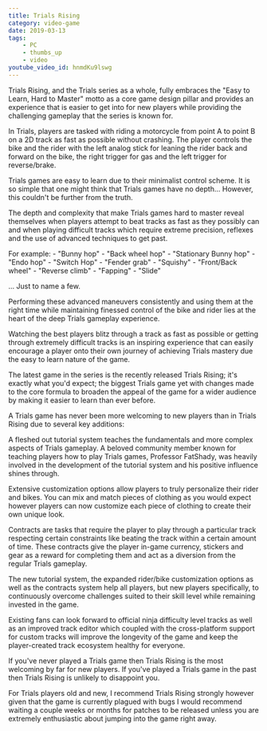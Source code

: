 ```yaml
---
title: Trials Rising
category: video-game
date: 2019-03-13
tags:
    - PC
    - thumbs_up
    - video
youtube_video_id: hnmdKu9lswg
---
```

Trials Rising, and the Trials series as a whole, fully embraces the &quot;Easy to Learn, Hard to Master&quot; motto as a core game design pillar and provides an experience that is easier to get into for new players while providing the challenging gameplay that the series is known for.

In Trials, players are tasked with riding a motorcycle from point A to point B on a 2D track as fast as possible without crashing. The player controls the bike and the rider with the left analog stick for leaning the rider back and forward on the bike, the right trigger for gas and the left trigger for reverse/brake.

Trials games are easy to learn due to their minimalist control scheme. It is so simple that one might think that Trials games have no depth... However, this couldn't be further from the truth.

The depth and complexity that make Trials games hard to master reveal themselves when players attempt to beat tracks as fast as they possibly can and when playing difficult tracks which require extreme precision, reflexes and the use of advanced techniques to get past.

For example:
    - "Bunny hop"
    - "Back wheel hop"
    - "Stationary Bunny hop"
    - "Endo hop"
    - "Switch Hop"
    - "Fender grab"
    - "Squishy"
    - "Front/Back wheel"
    - "Reverse climb"
    - "Fapping"
    - "Slide"

... Just to name a few.

Performing these advanced maneuvers consistently and using them at the right time while maintaining finessed control of the bike and rider lies at the heart of the deep Trials gameplay experience.

Watching the best players blitz through a track as fast as possible or getting through extremely difficult tracks is an inspiring experience that can easily encourage a player onto their own journey of achieving Trials mastery due the easy to learn nature of the game.

The latest game in the series is the recently released Trials Rising; it's exactly what you'd expect; the biggest Trials game yet with changes made to the core formula to broaden the appeal of the game for a wider audience by making it easier to learn than ever before.

A Trials game has never been more welcoming to new players than in Trials Rising due to several key additions:

A fleshed out tutorial system teaches the fundamentals and more complex aspects of Trials gameplay. A beloved community member known for teaching players how to play Trials games, Professor FatShady, was heavily involved in the development of the tutorial system and his positive influence shines through.

Extensive customization options allow players to truly personalize their rider and bikes. You can mix and match pieces of clothing as you would expect however players can now customize each piece of clothing to create their own unique look.

Contracts are tasks that require the player to play through a particular track respecting certain constraints like beating the track within a certain amount of time. These contracts give the player in-game currency, stickers and gear as a reward for completing them and act as a diversion from the regular Trials gameplay.

The new tutorial system, the expanded rider/bike customization options as well as the contracts system help all players, but new players specifically,  to continuously overcome challenges suited to their skill level while remaining invested in the game.

Existing fans can look forward to official ninja difficulty level tracks as well as an improved track editor which coupled with the cross-platform support for custom tracks will improve the longevity of the game and keep the player-created track ecosystem healthy for everyone.

If you've never played a Trials game then Trials Rising is the most welcoming by far for new players. If you've played a Trials game in the past then Trials Rising is unlikely to disappoint you.

For Trials players old and new, I recommend Trials Rising strongly however given that the game is currently plagued with bugs I would recommend waiting a couple weeks or months for patches to be released unless you are extremely enthusiastic about jumping into the game right away.
